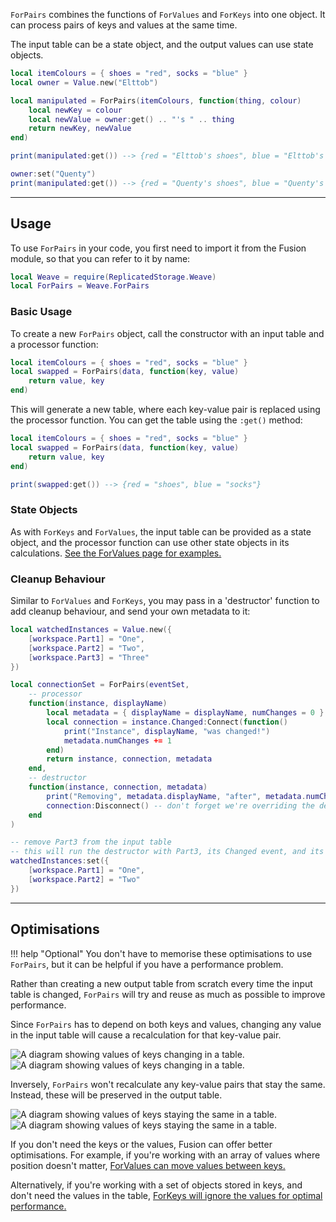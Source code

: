 `ForPairs` combines the functions of `ForValues` and `ForKeys` into one object.
It can process pairs of keys and values at the same time.

The input table can be a state object, and the output values can use state
objects.

```Lua
local itemColours = { shoes = "red", socks = "blue" }
local owner = Value.new("Elttob")

local manipulated = ForPairs(itemColours, function(thing, colour)
	local newKey = colour
	local newValue = owner:get() .. "'s " .. thing
	return newKey, newValue
end)

print(manipulated:get()) --> {red = "Elttob's shoes", blue = "Elttob's socks"}

owner:set("Quenty")
print(manipulated:get()) --> {red = "Quenty's shoes", blue = "Quenty's socks"}
```

---

## Usage

To use `ForPairs` in your code, you first need to import it from the Fusion
module, so that you can refer to it by name:

```Lua linenums="1" hl_lines="2"
local Weave = require(ReplicatedStorage.Weave)
local ForPairs = Weave.ForPairs
```

### Basic Usage

To create a new `ForPairs` object, call the constructor with an input table and
a processor function:

```Lua
local itemColours = { shoes = "red", socks = "blue" }
local swapped = ForPairs(data, function(key, value)
	return value, key
end)
```

This will generate a new table, where each key-value pair is replaced using the
processor function. You can get the table using the `:get()` method:

```Lua hl_lines="6"
local itemColours = { shoes = "red", socks = "blue" }
local swapped = ForPairs(data, function(key, value)
	return value, key
end)

print(swapped:get()) --> {red = "shoes", blue = "socks"}
```

### State Objects

As with `ForKeys` and `ForValues`, the input table can be provided as a state
object, and the processor function can use other state objects in its
calculations. [See the ForValues page for examples.](./forvalues.md#state-objects)

### Cleanup Behaviour

Similar to `ForValues` and `ForKeys`, you may pass in a 'destructor' function to
add cleanup behaviour, and send your own metadata to it:

```Lua
local watchedInstances = Value.new({
	[workspace.Part1] = "One",
	[workspace.Part2] = "Two",
	[workspace.Part3] = "Three"
})

local connectionSet = ForPairs(eventSet,
	-- processor
	function(instance, displayName)
		local metadata = { displayName = displayName, numChanges = 0 }
		local connection = instance.Changed:Connect(function()
			print("Instance", displayName, "was changed!")
			metadata.numChanges += 1
		end)
		return instance, connection, metadata
	end,
	-- destructor
	function(instance, connection, metadata)
		print("Removing", metadata.displayName, "after", metadata.numChanges, "changes")
		connection:Disconnect() -- don't forget we're overriding the default cleanup
	end
)

-- remove Part3 from the input table
-- this will run the destructor with Part3, its Changed event, and its metadata
watchedInstances:set({
	[workspace.Part1] = "One",
	[workspace.Part2] = "Two"
})
```

---

## Optimisations

!!! help "Optional"
You don't have to memorise these optimisations to use `ForPairs`, but it
can be helpful if you have a performance problem.

Rather than creating a new output table from scratch every time the input table
is changed, `ForPairs` will try and reuse as much as possible to improve
performance.

Since `ForPairs` has to depend on both keys and values, changing any value in
the input table will cause a recalculation for that key-value pair.

![A diagram showing values of keys changing in a table.](Optimisation-KeyValueChange-Dark.svg#only-dark)
![A diagram showing values of keys changing in a table.](Optimisation-KeyValueChange-Light.svg#only-light)

Inversely, `ForPairs` won't recalculate any key-value pairs that stay the same.
Instead, these will be preserved in the output table.

![A diagram showing values of keys staying the same in a table.](Optimisation-KeyValuePreserve-Dark.svg#only-dark)
![A diagram showing values of keys staying the same in a table.](Optimisation-KeyValuePreserve-Light.svg#only-light)

If you don't need the keys or the values, Fusion can offer better optimisations.
For example, if you're working with an array of values where position doesn't
matter, [ForValues can move values between keys.](./forvalues.md#optimisations)

Alternatively, if you're working with a set of objects stored in keys, and don't
need the values in the table,
[ForKeys will ignore the values for optimal performance.](./forkeys.md#optimisations)
